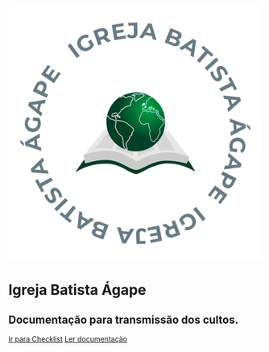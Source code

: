 ![logo](./_media/logo-IBA.png ":class=logo-iba")

# Igreja Batista Ágape

## Documentação para transmissão dos cultos.

[Ir para Checklist](https://ibasjbv.github.io/Checklist-IBA-Live)
[Ler documentação](#configuração-inicial)

